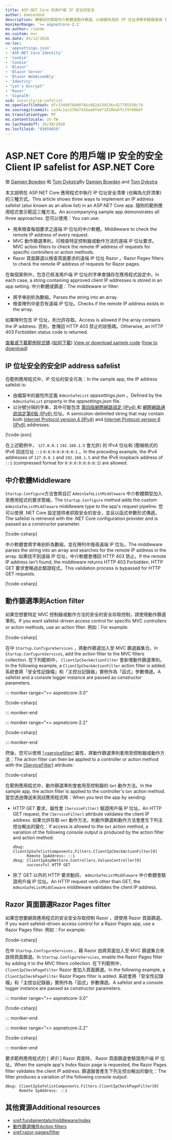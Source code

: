 ```yaml
---
title: ASP.NET Core 的用戶端 IP 安全的安全
author: damienbod
description: 瞭解如何撰寫中介軟體或動作篩選，以根據核准的 IP 位址清單來驗證遠端 IP 位址。
monikerRange: '>= aspnetcore-2.1'
ms.author: riande
ms.custom: mvc
ms.date: 03/12/2020
no-loc:
- 'appsettings.json'
- 'ASP.NET Core Identity'
- 'cookie'
- 'Cookie'
- 'Blazor'
- 'Blazor Server'
- 'Blazor WebAssembly'
- 'Identity'
- "Let's Encrypt"
- 'Razor'
- 'SignalR'
uid: security/ip-safelist
ms.openlocfilehash: dfc134b97bb0976bc682a53d536cd27785550c7d
ms.sourcegitcommit: ca34c1ac578e7d3daa0febf1810ba5fc74f60bbf
ms.translationtype: MT
ms.contentlocale: zh-TW
ms.lasthandoff: 10/30/2020
ms.locfileid: "93059659"
---
```

# <a name="client-ip-safelist-for-aspnet-core"></a><span data-ttu-id="946c7-103">ASP.NET Core 的用戶端 IP 安全的安全</span><span class="sxs-lookup"><span data-stu-id="946c7-103">Client IP safelist for ASP.NET Core</span></span>

<span data-ttu-id="946c7-104">依 [Damien Bowden](https://twitter.com/damien_bod) 和 [Tom Dykstra](https://github.com/tdykstra)</span><span class="sxs-lookup"><span data-stu-id="946c7-104">By [Damien Bowden](https://twitter.com/damien_bod) and [Tom Dykstra](https://github.com/tdykstra)</span></span>
 
<span data-ttu-id="946c7-105">本文說明在 ASP.NET Core 應用程式中執行 IP 位址安全清單 (也稱為允許清單) 的三種方式。</span><span class="sxs-lookup"><span data-stu-id="946c7-105">This article shows three ways to implement an IP address safelist (also known as an allow list) in an ASP.NET Core app.</span></span> <span data-ttu-id="946c7-106">隨附的範例應用程式會示範這三種方法。</span><span class="sxs-lookup"><span data-stu-id="946c7-106">An accompanying sample app demonstrates all three approaches.</span></span> <span data-ttu-id="946c7-107">您可以使用：</span><span class="sxs-lookup"><span data-stu-id="946c7-107">You can use:</span></span>

* <span data-ttu-id="946c7-108">用來檢查每個要求之遠端 IP 位址的中介軟體。</span><span class="sxs-lookup"><span data-stu-id="946c7-108">Middleware to check the remote IP address of every request.</span></span>
* <span data-ttu-id="946c7-109">MVC 動作篩選準則，可檢查特定控制器或動作方法的遠端 IP 位址要求。</span><span class="sxs-lookup"><span data-stu-id="946c7-109">MVC action filters to check the remote IP address of requests for specific controllers or action methods.</span></span>
* <span data-ttu-id="946c7-110">Razor 頁面篩選以檢查頁面要求的遠端 IP 位址 Razor 。</span><span class="sxs-lookup"><span data-stu-id="946c7-110">Razor Pages filters to check the remote IP address of requests for Razor pages.</span></span>

<span data-ttu-id="946c7-111">在每個案例中，包含已核准用戶端 IP 位址的字串會儲存在應用程式設定中。</span><span class="sxs-lookup"><span data-stu-id="946c7-111">In each case, a string containing approved client IP addresses is stored in an app setting.</span></span> <span data-ttu-id="946c7-112">中介軟體或篩選：</span><span class="sxs-lookup"><span data-stu-id="946c7-112">The middleware or filter:</span></span>

* <span data-ttu-id="946c7-113">將字串剖析為數組。</span><span class="sxs-lookup"><span data-stu-id="946c7-113">Parses the string into an array.</span></span> 
* <span data-ttu-id="946c7-114">檢查陣列中是否有遠端 IP 位址。</span><span class="sxs-lookup"><span data-stu-id="946c7-114">Checks if the remote IP address exists in the array.</span></span>

<span data-ttu-id="946c7-115">如果陣列包含 IP 位址，則允許存取。</span><span class="sxs-lookup"><span data-stu-id="946c7-115">Access is allowed if the array contains the IP address.</span></span> <span data-ttu-id="946c7-116">否則，會傳回 HTTP 403 禁止的狀態碼。</span><span class="sxs-lookup"><span data-stu-id="946c7-116">Otherwise, an HTTP 403 Forbidden status code is returned.</span></span>

<span data-ttu-id="946c7-117">[查看或下載範例程式碼](https://github.com/dotnet/AspNetCore.Docs/tree/master/aspnetcore/security/ip-safelist/samples) ([如何下載](xref:index#how-to-download-a-sample)) </span><span class="sxs-lookup"><span data-stu-id="946c7-117">[View or download sample code](https://github.com/dotnet/AspNetCore.Docs/tree/master/aspnetcore/security/ip-safelist/samples) ([how to download](xref:index#how-to-download-a-sample))</span></span>

## <a name="ip-address-safelist"></a><span data-ttu-id="946c7-118">IP 位址安全的安全</span><span class="sxs-lookup"><span data-stu-id="946c7-118">IP address safelist</span></span>

<span data-ttu-id="946c7-119">在範例應用程式中，IP 位址的安全可為：</span><span class="sxs-lookup"><span data-stu-id="946c7-119">In the sample app, the IP address safelist is:</span></span>

* <span data-ttu-id="946c7-120">由檔案中的屬性所定義 `AdminSafeList` *appsettings.json* 。</span><span class="sxs-lookup"><span data-stu-id="946c7-120">Defined by the `AdminSafeList` property in the *appsettings.json* file.</span></span>
* <span data-ttu-id="946c7-121">以分號分隔的字串，其中可能包含 [第四版網際網路協定 (IPv4) ](https://wikipedia.org/wiki/IPv4) 和 [網際網路通訊協定第6版 (IPv6) ](https://wikipedia.org/wiki/IPv6) 位址。</span><span class="sxs-lookup"><span data-stu-id="946c7-121">A semicolon-delimited string that may contain both [Internet Protocol version 4 (IPv4)](https://wikipedia.org/wiki/IPv4) and [Internet Protocol version 6 (IPv6)](https://wikipedia.org/wiki/IPv6) addresses.</span></span>

[!code-json[](ip-safelist/samples/3.x/ClientIpAspNetCore/appsettings.json?range=1-3&highlight=2)]

<span data-ttu-id="946c7-122">在上述範例中， `127.0.0.1` `192.168.1.5` 會允許) 的 IPv4 位址和 (壓縮格式的 IPv6 回送位址 `::1` `0:0:0:0:0:0:0:1` 。</span><span class="sxs-lookup"><span data-stu-id="946c7-122">In the preceding example, the IPv4 addresses of `127.0.0.1` and `192.168.1.5` and the IPv6 loopback address of `::1` (compressed format for `0:0:0:0:0:0:0:1`) are allowed.</span></span>

## <a name="middleware"></a><span data-ttu-id="946c7-123">中介軟體</span><span class="sxs-lookup"><span data-stu-id="946c7-123">Middleware</span></span>

<span data-ttu-id="946c7-124">`Startup.Configure`方法會將自訂 `AdminSafeListMiddleware` 中介軟體類型加入至應用程式的要求管線。</span><span class="sxs-lookup"><span data-stu-id="946c7-124">The `Startup.Configure` method adds the custom `AdminSafeListMiddleware` middleware type to the app's request pipeline.</span></span> <span data-ttu-id="946c7-125">您可以使用 .NET Core 設定提供者抓取安全的安全，並且以函式參數形式傳遞。</span><span class="sxs-lookup"><span data-stu-id="946c7-125">The safelist is retrieved with the .NET Core configuration provider and is passed as a constructor parameter.</span></span>

[!code-csharp[](ip-safelist/samples/3.x/ClientIpAspNetCore/Startup.cs?name=snippet_ConfigureAddMiddleware)]

<span data-ttu-id="946c7-126">中介軟體會將字串剖析為數組，並在陣列中搜尋遠端 IP 位址。</span><span class="sxs-lookup"><span data-stu-id="946c7-126">The middleware parses the string into an array and searches for the remote IP address in the array.</span></span> <span data-ttu-id="946c7-127">如果找不到遠端 IP 位址，中介軟體會傳回 HTTP 403 禁止。</span><span class="sxs-lookup"><span data-stu-id="946c7-127">If the remote IP address isn't found, the middleware returns HTTP 403 Forbidden.</span></span> <span data-ttu-id="946c7-128">HTTP GET 要求會略過此驗證程式。</span><span class="sxs-lookup"><span data-stu-id="946c7-128">This validation process is bypassed for HTTP GET requests.</span></span>

[!code-csharp[](ip-safelist/samples/Shared/ClientIpSafelistComponents/Middlewares/AdminSafeListMiddleware.cs?name=snippet_ClassOnly)]

## <a name="action-filter"></a><span data-ttu-id="946c7-129">動作篩選準則</span><span class="sxs-lookup"><span data-stu-id="946c7-129">Action filter</span></span>

<span data-ttu-id="946c7-130">如果您想要特定 MVC 控制器或動作方法的安全的安全存取控制，請使用動作篩選準則。</span><span class="sxs-lookup"><span data-stu-id="946c7-130">If you want safelist-driven access control for specific MVC controllers or action methods, use an action filter.</span></span> <span data-ttu-id="946c7-131">例如：</span><span class="sxs-lookup"><span data-stu-id="946c7-131">For example:</span></span>

[!code-csharp[](ip-safelist/samples/Shared/ClientIpSafelistComponents/Filters/ClientIpCheckActionFilter.cs?name=snippet_ClassOnly)]

<span data-ttu-id="946c7-132">在中 `Startup.ConfigureServices` ，將動作篩選加入至 MVC 篩選器集合。</span><span class="sxs-lookup"><span data-stu-id="946c7-132">In `Startup.ConfigureServices`, add the action filter to the MVC filters collection.</span></span> <span data-ttu-id="946c7-133">在下列範例中， `ClientIpCheckActionFilter` 會新增動作篩選準則。</span><span class="sxs-lookup"><span data-stu-id="946c7-133">In the following example, a `ClientIpCheckActionFilter` action filter is added.</span></span> <span data-ttu-id="946c7-134">系統會將「安全性記錄檔」和「主控台記錄器」實例作為「函式」參數傳遞。</span><span class="sxs-lookup"><span data-stu-id="946c7-134">A safelist and a console logger instance are passed as constructor parameters.</span></span>

::: moniker range=">= aspnetcore-3.0"

[!code-csharp[](ip-safelist/samples/3.x/ClientIpAspNetCore/Startup.cs?name=snippet_ConfigureServicesActionFilter)]

::: moniker-end

::: moniker range="<= aspnetcore-2.2"

[!code-csharp[](ip-safelist/samples/2.x/ClientIpAspNetCore/Startup.cs?name=snippet_ConfigureServicesActionFilter)]

::: moniker-end

<span data-ttu-id="946c7-135">然後，您可以使用 [[>servicefilter]](xref:Microsoft.AspNetCore.Mvc.ServiceFilterAttribute) 屬性，將動作篩選準則套用至控制器或動作方法：</span><span class="sxs-lookup"><span data-stu-id="946c7-135">The action filter can then be applied to a controller or action method with the [[ServiceFilter]](xref:Microsoft.AspNetCore.Mvc.ServiceFilterAttribute) attribute:</span></span>

[!code-csharp[](ip-safelist/samples/3.x/ClientIpAspNetCore/Controllers/ValuesController.cs?name=snippet_ActionFilter&highlight=1)]

<span data-ttu-id="946c7-136">在範例應用程式中，動作篩選準則會套用至控制器的 `Get` 動作方法。</span><span class="sxs-lookup"><span data-stu-id="946c7-136">In the sample app, the action filter is applied to the controller's `Get` action method.</span></span> <span data-ttu-id="946c7-137">當您透過傳送來測試應用程式時：</span><span class="sxs-lookup"><span data-stu-id="946c7-137">When you test the app by sending:</span></span>

* <span data-ttu-id="946c7-138">HTTP GET 要求，屬性會 `[ServiceFilter]` 驗證用戶端 IP 位址。</span><span class="sxs-lookup"><span data-stu-id="946c7-138">An HTTP GET request, the `[ServiceFilter]` attribute validates the client IP address.</span></span> <span data-ttu-id="946c7-139">如果允許存取 `Get` 動作方法，則動作篩選和動作方法會產生下列主控台輸出的變化：</span><span class="sxs-lookup"><span data-stu-id="946c7-139">If access is allowed to the `Get` action method, a variation of the following console output is produced by the action filter and action method:</span></span>

    ```
    dbug: ClientIpSafelistComponents.Filters.ClientIpCheckActionFilter[0]
          Remote IpAddress: ::1
    dbug: ClientIpAspNetCore.Controllers.ValuesController[0]
          successful HTTP GET    
    ```

* <span data-ttu-id="946c7-140">除了 GET 以外的 HTTP 要求動詞， `AdminSafeListMiddleware` 中介軟體會驗證用戶端 IP 位址。</span><span class="sxs-lookup"><span data-stu-id="946c7-140">An HTTP request verb other than GET, the `AdminSafeListMiddleware` middleware validates the client IP address.</span></span>

## <a name="no-locrazor-pages-filter"></a><span data-ttu-id="946c7-141">Razor 頁面篩選</span><span class="sxs-lookup"><span data-stu-id="946c7-141">Razor Pages filter</span></span>

<span data-ttu-id="946c7-142">如果您想要網頁應用程式的安全安全存取控制 Razor ，請使用 Razor 頁面篩選。</span><span class="sxs-lookup"><span data-stu-id="946c7-142">If you want safelist-driven access control for a Razor Pages app, use a Razor Pages filter.</span></span> <span data-ttu-id="946c7-143">例如：</span><span class="sxs-lookup"><span data-stu-id="946c7-143">For example:</span></span>

[!code-csharp[](ip-safelist/samples/Shared/ClientIpSafelistComponents/Filters/ClientIpCheckPageFilter.cs?name=snippet_ClassOnly)]

<span data-ttu-id="946c7-144">在中 `Startup.ConfigureServices` ，藉 Razor 由將頁面加入至 MVC 篩選集合來啟用頁面篩選。</span><span class="sxs-lookup"><span data-stu-id="946c7-144">In `Startup.ConfigureServices`, enable the Razor Pages filter by adding it to the MVC filters collection.</span></span> <span data-ttu-id="946c7-145">在下列範例中， `ClientIpCheckPageFilter` Razor 會加入頁面篩選。</span><span class="sxs-lookup"><span data-stu-id="946c7-145">In the following example, a `ClientIpCheckPageFilter` Razor Pages filter is added.</span></span> <span data-ttu-id="946c7-146">系統會將「安全性記錄檔」和「主控台記錄器」實例作為「函式」參數傳遞。</span><span class="sxs-lookup"><span data-stu-id="946c7-146">A safelist and a console logger instance are passed as constructor parameters.</span></span>

::: moniker range=">= aspnetcore-3.0"

[!code-csharp[](ip-safelist/samples/3.x/ClientIpAspNetCore/Startup.cs?name=snippet_ConfigureServicesPageFilter)]

::: moniker-end

::: moniker range="<= aspnetcore-2.2"

[!code-csharp[](ip-safelist/samples/2.x/ClientIpAspNetCore/Startup.cs?name=snippet_ConfigureServicesPageFilter)]

::: moniker-end

<span data-ttu-id="946c7-147">要求範例應用程式的 [ *索引* ] Razor 頁面時， Razor 頁面篩選會驗證用戶端 IP 位址。</span><span class="sxs-lookup"><span data-stu-id="946c7-147">When the sample app's *Index* Razor page is requested, the Razor Pages filter validates the client IP address.</span></span> <span data-ttu-id="946c7-148">篩選器會產生下列主控台輸出的變化：</span><span class="sxs-lookup"><span data-stu-id="946c7-148">The filter produces a variation of the following console output:</span></span>

```
dbug: ClientIpSafelistComponents.Filters.ClientIpCheckPageFilter[0]
      Remote IpAddress: ::1
```

## <a name="additional-resources"></a><span data-ttu-id="946c7-149">其他資源</span><span class="sxs-lookup"><span data-stu-id="946c7-149">Additional resources</span></span>

* <xref:fundamentals/middleware/index>
* [<span data-ttu-id="946c7-150">動作篩選條件</span><span class="sxs-lookup"><span data-stu-id="946c7-150">Action filters</span></span>](xref:mvc/controllers/filters#action-filters)
* <xref:razor-pages/filter>
